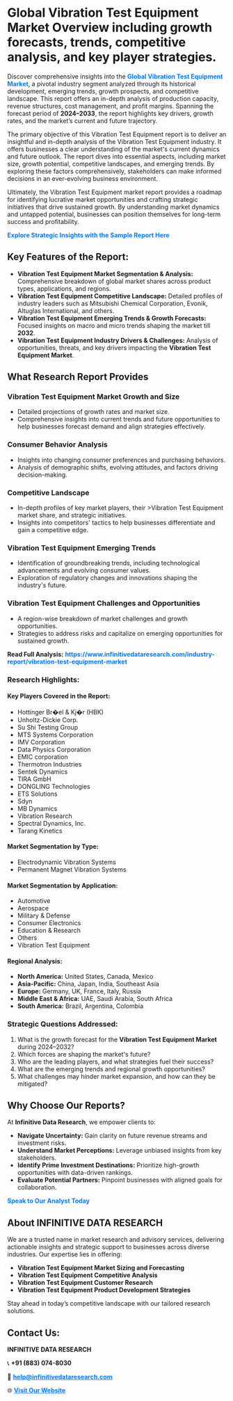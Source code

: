 <h1>Global Vibration Test Equipment Market Overview including growth forecasts, trends, competitive analysis, and key player strategies.</h1>
<p>
Discover comprehensive insights into the 
<a href="https://www.infinitivedataresearch.com/industry-report/vibration-test-equipment-market" rel="dofollow" style="color: #007BFF; text-decoration: none;"><strong>Global Vibration Test Equipment Market</strong></a>, a pivotal industry segment analyzed through its historical development, emerging trends, growth prospects, and competitive landscape. This report offers an in-depth analysis of production capacity, revenue structures, cost management, and profit margins. Spanning the forecast period of <strong>2024–2033</strong>, the report highlights key drivers, growth rates, and the market’s current and future trajectory.
</p>
<p>
The primary objective of this Vibration Test Equipment report is to deliver an insightful and in-depth analysis of the Vibration Test Equipment industry. It offers businesses a clear understanding of the market's current dynamics and future outlook. The report dives into essential aspects, including market size, growth potential, competitive landscapes, and emerging trends. By exploring these factors comprehensively, stakeholders can make informed decisions in an ever-evolving business environment.
</p>
<p>
Ultimately, the Vibration Test Equipment market report provides a roadmap for identifying lucrative market opportunities and crafting strategic initiatives that drive sustained growth. By understanding market dynamics and untapped potential, businesses can position themselves for long-term success and profitability.
</p>
<p>
<a href="https://www.infinitivedataresearch.com/request-sample/reportId=104182" style="color: #007BFF; text-decoration: none;"><strong>Explore Strategic Insights with the Sample Report Here</strong></a>
</p>

<h2>Key Features of the Report:</h2>
<ul>
<li><strong>Vibration Test Equipment Market Segmentation & Analysis:</strong> Comprehensive breakdown of global market shares across product types, applications, and regions.</li>
<li><strong>Vibration Test Equipment Competitive Landscape:</strong> Detailed profiles of industry leaders such as Mitsubishi Chemical Corporation, Evonik, Altuglas International, and others.</li>
<li><strong>Vibration Test Equipment Emerging Trends & Growth Forecasts:</strong> Focused insights on macro and micro trends shaping the market till <strong>2032</strong>.</li>
<li><strong>Vibration Test Equipment Industry Drivers & Challenges:</strong> Analysis of opportunities, threats, and key drivers impacting the <strong>Vibration Test Equipment Market</strong>.</li>
</ul>

<h2>What Research Report Provides</h2>
<h3>Vibration Test Equipment Market Growth and Size</h3>
<ul>
<li>Detailed projections of growth rates and market size.</li>
<li>Comprehensive insights into current trends and future opportunities to help businesses forecast demand and align strategies effectively.</li>
</ul>

<h3>Consumer Behavior Analysis</h3>
<ul>
<li>Insights into changing consumer preferences and purchasing behaviors.</li>
<li>Analysis of demographic shifts, evolving attitudes, and factors driving decision-making.</li>
</ul>

<h3>Competitive Landscape</h3>
<ul>
<li>In-depth profiles of key market players, their >Vibration Test Equipment market share, and strategic initiatives.</li>
<li>Insights into competitors' tactics to help businesses differentiate and gain a competitive edge.</li>
</ul>

<h3>Vibration Test Equipment Emerging Trends</h3>
<ul>
<li>Identification of groundbreaking trends, including technological advancements and evolving consumer values.</li>
<li>Exploration of regulatory changes and innovations shaping the industry's future.</li>
</ul>

<h3>Vibration Test Equipment Challenges and Opportunities</h3>
<ul>
<li>A region-wise breakdown of market challenges and growth opportunities.</li>
<li>Strategies to address risks and capitalize on emerging opportunities for sustained growth.</li>
</ul>
<p><strong>Read Full Analysis:</strong> <a href="https://www.infinitivedataresearch.com/industry-report/vibration-test-equipment-market" rel="dofollow" style="color: #007BFF; text-decoration: none;"><strong>https://www.infinitivedataresearch.com/industry-report/vibration-test-equipment-market</strong></a></p>
<h3>Research Highlights:</h3>
<h4>Key Players Covered in the Report:</h4>
<ul><li>Hottinger Br�el &amp; Kj�r (HBK)</li><li>Unholtz-Dickie Corp.</li><li>Su Shi Testing Group</li><li>MTS Systems Corporation</li><li>IMV Corporation</li><li>Data Physics Corporation</li><li>EMIC corporation</li><li>Thermotron Industries</li><li>Sentek Dynamics</li><li>TIRA GmbH</li><li>DONGLING Technologies</li><li>ETS Solutions</li><li>Sdyn</li><li>MB Dynamics</li><li>Vibration Research</li><li>Spectral Dynamics, Inc.</li><li>Tarang Kinetics</li></ul>
<h4>Market Segmentation by Type:</h4>
<ul><li>Electrodynamic Vibration Systems</li><li>Permanent Magnet Vibration Systems</li></ul>
<h4>Market Segmentation by Application:</h4>
<ul><li>Automotive</li><li>Aerospace</li><li>Military &amp; Defense</li><li>Consumer Electronics</li><li>Education &amp; Research</li><li>Others</li><li>Vibration Test Equipment</li></ul>

<h4>Regional Analysis:</h4>
<ul>
<li><strong>North America:</strong> United States, Canada, Mexico</li>
<li><strong>Asia-Pacific:</strong> China, Japan, India, Southeast Asia</li>
<li><strong>Europe:</strong> Germany, UK, France, Italy, Russia</li>
<li><strong>Middle East & Africa:</strong> UAE, Saudi Arabia, South Africa</li>
<li><strong>South America:</strong> Brazil, Argentina, Colombia</li>
</ul>

<h3>Strategic Questions Addressed:</h3>
<ol>
<li>What is the growth forecast for the <strong>Vibration Test Equipment Market</strong> during 2024–2032?</li>
<li>Which forces are shaping the market's future?</li>
<li>Who are the leading players, and what strategies fuel their success?</li>
<li>What are the emerging trends and regional growth opportunities?</li>
<li>What challenges may hinder market expansion, and how can they be mitigated?</li>
</ol>

<h2>Why Choose Our Reports?</h2>
<p>At <strong>Infinitive Data Research</strong>, we empower clients to:</p>
<ul>
<li><strong>Navigate Uncertainty:</strong> Gain clarity on future revenue streams and investment risks.</li>
<li><strong>Understand Market Perceptions:</strong> Leverage unbiased insights from key stakeholders.</li>
<li><strong>Identify Prime Investment Destinations:</strong> Prioritize high-growth opportunities with data-driven rankings.</li>
<li><strong>Evaluate Potential Partners:</strong> Pinpoint businesses with aligned goals for collaboration.</li>
</ul>
<p><a href="https://www.infinitivedataresearch.com/industry-report/vibration-test-equipment-market" rel="dofollow" style="color: #007BFF; text-decoration: none;"><strong>Speak to Our Analyst Today</strong></a></p>

<h2>About INFINITIVE DATA RESEARCH</h2>
<p>We are a trusted name in market research and advisory services, delivering actionable insights and strategic support to businesses across diverse industries. Our expertise lies in offering:</p>
<ul>
<li><strong>Vibration Test Equipment Market Sizing and Forecasting</strong></li>
<li><strong>Vibration Test Equipment Competitive Analysis</strong></li>
<li><strong>Vibration Test Equipment Customer Research</strong></li>
<li><strong>Vibration Test Equipment Product Development Strategies</strong></li>
</ul>
<p>Stay ahead in today’s competitive landscape with our tailored research solutions.</p>

<h2>Contact Us:</h2>
<p><strong>INFINITIVE DATA RESEARCH</strong></p>
<p>📞 <strong>+91 (883) 074-8030</strong></p>
<p>📧 <strong><a href="mailto:help@infinitivedataresearch.com" style="color: #007BFF;">help@infinitivedataresearch.com</a></strong></p>
<p>🌐 <strong><a href="https://www.infinitivedataresearch.com" rel="dofollow" style="color: #007BFF;">Visit Our Website</a></strong></p>